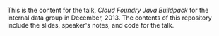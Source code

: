 This is the content for the talk, _Cloud Foundry Java Buildpack_ for the internal data group in December, 2013.  The contents of this repository include the slides, speaker's notes, and code for the talk.
